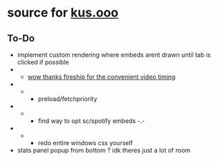 # source for [kus.ooo](https://kus.ooo)   
## To-Do  
* implement custom rendering where embeds arent drawn until tab is clicked if possible   
* * [wow thanks fireship for the convenient video timing](https://www.youtube.com/watch?v=0fONene3OIA)   
* * * preload/fetchpriority   
* * * find way to opt sc/spotify embeds -.-   
* * * redo entire windows css yourself    
* stats panel popup from bottom ? idk theres just a lot of room
